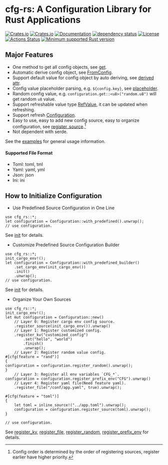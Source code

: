 # cfg-rs: A Configuration Library for Rust Applications

[![Crates.io](https://img.shields.io/crates/v/cfg-rs?style=flat-square)](https://crates.io/crates/cfg-rs)
[![Crates.io](https://img.shields.io/crates/d/cfg-rs?style=flat-square)](https://crates.io/crates/cfg-rs)
[![Documentation](https://docs.rs/cfg-rs/badge.svg)](https://docs.rs/cfg-rs)
[![dependency status](https://deps.rs/repo/github/leptonyu/cfg-rs/status.svg)](https://deps.rs/crate/cfg-rs)
[![License](https://img.shields.io/badge/license-MIT-blue?style=flat-square)](https://github.com/leptonyu/cfg-rs/blob/master/LICENSE-MIT)
[![Actions Status](https://github.com/leptonyu/cfg-rs/workflows/Rust/badge.svg)](https://github.com/leptonyu/cfg-rs/actions)
[![Minimum supported Rust version](https://img.shields.io/badge/rustc-1.70+-green.svg)](#minimum-supported-rust-version)

## Major Features

* One method to get all config objects, see [get](struct.Configuration.html#method.get).
* Automatic derive config object, see [FromConfig](derive.FromConfig.html).
* Support default value for config object by auto deriving, see [derived attr](derive.FromConfig.html#field-annotation-attribute).
* Config value placeholder parsing, e.g. `${config.key}`, see [placeholder](enum.ConfigValue.html#placeholder-expression).
* Random config value, e.g. `configuration.get::<u8>("random.u8")` will get random `u8` value.
* Support refreshable value type [RefValue](struct.RefValue.html), it can be updated when refreshing.
* Support refresh [Configuration](struct.Configuration.html).
* Easy to use, easy to add new config source, easy to organize configuration, see [register_source](struct.Configuration.html#method.register_source).[^priority]
* Not dependent with serde.

See the [examples](https://github.com/leptonyu/cfg-rs/tree/main/examples) for general usage information.

[^priority]: Config order is determined by the order of registering sources, register earlier have higher priority.

#### Supported File Format

* Toml: toml, tml
* Yaml: yaml, yml
* Json: json
* Ini: ini

## How to Initialize Configuration

* Use Predefined Source Configuration in One Line

```rust,no_run
use cfg_rs::*;
let configuration = Configuration::with_predefined().unwrap();
// use configuration.
```
See [init](struct.PredefinedConfigurationBuilder.html#method.init) for details.

* Customize Predefined Source Configuration Builder

```rust,no_run
use cfg_rs::*;
init_cargo_env!();
let configuration = Configuration::with_predefined_builder()
    .set_cargo_env(init_cargo_env())
    .init()
    .unwrap();
// use configuration.
```
See [init](struct.PredefinedConfigurationBuilder.html#method.init) for details.

* Organize Your Own Sources

```rust,no_run
use cfg_rs::*;
init_cargo_env!();
let mut configuration = Configuration::new()
    // Layer 0: Register cargo env config source.
    .register_source(init_cargo_env()).unwrap()
    // Layer 1: Register customized config.
    .register_kv("customized_config")
        .set("hello", "world")
        .finish()
        .unwrap();
    // Layer 2: Register random value config.
#[cfg(feature = "rand")]
{
configuration = configuration.register_random().unwrap();
}
    // Layer 3: Register all env variables `CFG_*`.
configuration = configuration.register_prefix_env("CFG").unwrap()
    // Layer 4: Register yaml file(Need feature yaml).
    .register_file("/conf/app.yaml", true).unwrap();

#[cfg(feature = "toml")]
{
    let toml = inline_source!("../app.toml").unwrap();
    configuration = configuration.register_source(toml).unwrap();
}

// use configuration.
```
See [register_kv](struct.Configuration.html#method.register_kv), [register_file](struct.Configuration.html#method.register_file), [register_random](struct.Configuration.html#method.register_random), [register_prefix_env](struct.Configuration.html#method.register_prefix_env) for details.



